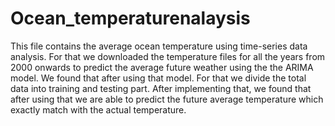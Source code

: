 # Ocean_temperaturenalaysis
This file contains the average ocean temperature using time-series data analysis. 
For that we downloaded the temperature files for all the years from 2000 onwards to predict the average future weather using the the ARIMA model. We found that after using that model. For that we divide the total data into training and testing part. After implementing that, we found that after using that we are able to predict the future average temperature which exactly match with the actual temperature.
